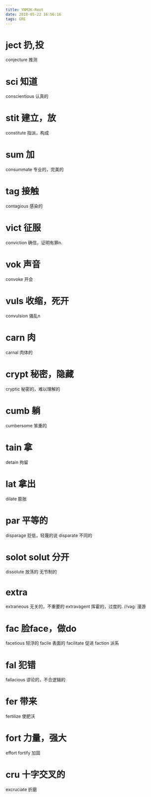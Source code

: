 ```yaml
---
title: YNM3K-Root
date: 2018-05-22 16:56:16
tags: GRE
---
```


# ject 扔,投
conjecture 推测

# sci 知道
conscientious 认真的

# stit 建立，放
constitute 指派，构成

# sum 加
consummate 专业的，完美的

# tag 接触
contagious 感染的

# vict 征服
conviction 确信，证明有罪n.

# vok 声音
convoke 开会

# vuls 收缩，死开
convulsion 骚乱n

# carn 肉
carnal 肉体的

# crypt 秘密，隐藏
cryptic 秘密的，难以理解的

# cumb 躺
cumbersome 笨重的

# tain 拿
detain 拘留

# lat 拿出
dilate 膨胀

# par 平等的
disparage 贬低，轻蔑的说
disparate 不同的

# solot solut 分开
dissolute 放荡的 无节制的


# extra
extraneous 无关的，不重要的
extravagent 挥霍的，过度的. //vag: 漫游

# fac 脸face，做do
facetious 轻浮的
facile 表面的
facilitate 促进
faction 派系


# fal 犯错
fallacious 谬论的，不合逻辑的

# fer 带来
fertilize 使肥沃

# fort 力量，强大
effort
fortify 加固

# cru 十字交叉的
excruciate 折磨


